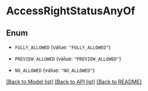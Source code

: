 # AccessRightStatusAnyOf

## Enum


* `FULLY_ALLOWED` (value: `"FULLY_ALLOWED"`)

* `PREVIEW_ALLOWED` (value: `"PREVIEW_ALLOWED"`)

* `NO_ALLOWED` (value: `"NO_ALLOWED"`)


[[Back to Model list]](../README.md#documentation-for-models) [[Back to API list]](../README.md#documentation-for-api-endpoints) [[Back to README]](../README.md)


